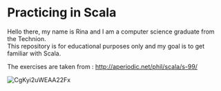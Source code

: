 <b><h1>Practicing in Scala</h1></b>
Hello there, my name is Rina and I am a computer science graduate from the Technion.<br>
This repository is for educational purposes only and my goal is to get familiar with Scala.<br>

The exercises are taken from : http://aperiodic.net/phil/scala/s-99/

![CgKyi2uWEAA22Fx](https://user-images.githubusercontent.com/38704910/131819906-7d62f550-0897-4edf-b101-1aa6a6f41d10.jpg)
